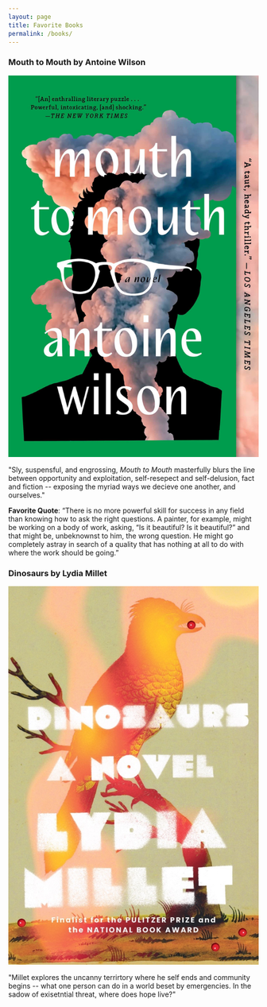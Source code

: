 ```yaml
---
layout: page
title: Favorite Books
permalink: /books/
---
```

### Mouth to Mouth by Antoine Wilson

![Mouth to Mouth](/_site/assets/images/mouth-to-mouth.jpg)

"Sly, suspensful, and engrossing, *Mouth to Mouth* masterfully blurs the line between opportunity and exploitation, self-resepect and self-delusion, fact and fiction -- exposing the myriad ways we decieve one another, and ourselves."

**Favorite Quote**:
“There is no more powerful skill for success in any field than knowing how to ask the right questions. A painter, for example, might be working on a body of work, asking, “Is it beautiful? Is it beautiful?” and that might be, unbeknownst to him, the wrong question. He might go completely astray in search of a quality that has nothing at all to do with where the work should be going.”

### Dinosaurs by Lydia Millet

![Dinosaurs](/_site/assets/images/dinosaurs.jpg)

"Millet explores the uncanny terrirtory where he self ends and community begins -- what one person can do in a world beset by emergencies. In the sadow of exisetntial threat, where does hope live?"